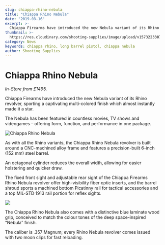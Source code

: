 ```yaml
---
slug: chiappa-rhino-nebula
title: "Chiappa Rhino Nebula"
date: "2019-08-16"
excerpt: >-
  Chiappa Firearms have introduced the new Nebula variant of its Rhino revolver, sporting a captivating multi-colored finish which almost instantly made it a star.
thumbnail: >-
  https://res.cloudinary.com/shooting-supplies/image/upload/v1573223307/guns/Chiappa-Rhino-Nebula.jpg
category: News
keywords: chiappa rhino, long barrel pistol, chiappa nebula
author: Shooting Supplies
---
```


# **Chiappa Rhino Nebula**

_In-Store from £1495._

Chiappa Firearms have introduced the new Nebula variant of its Rhino revolver, sporting a captivating multi-colored finish which almost instantly made it a star.

The Nebula has been featured in countless movies, TV shows and videogames – offering form, function, and performance in one package.

![Chiappa Rhino Nebula](https://res.cloudinary.com/shooting-supplies/image/upload/v1573223307/guns/Chiappa-Rhino-Nebula.jpg)

As with all the Rhino variants, the Chiappa Rhino Nebula revolver is built around a CNC-machined alloy frame and features a precision-built 6-inch (152 mm) steel barrel.

An octagonal cylinder reduces the overall width, allowing for easier holstering and quicker draw.

The fixed front sight and adjustable rear sight of the Chiappa Firearms Rhino Nebula revolver offer high-visibility fiber optic inserts, and the barrel shroud sports a machined bottom Picatinny rail for tactical accessories and a top MIL-STD 1913 rail portion for reflex sights.

![](https://res.cloudinary.com/shooting-supplies/image/upload/v1573223309/stocks/Chiappa-Rhino-Nebula-Grip.jpg)

The Chiappa Rhino Nebula also comes with a distinctive blue laminate wood grip, conceived to match the colour tones of the deep space-inspired “Nebula” finish.

The caliber is .357 Magnum; every Rhino Nebula revolver comes issued with two moon clips for fast reloading.
